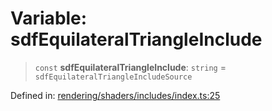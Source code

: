 # Variable: sdfEquilateralTriangleInclude

> `const` **sdfEquilateralTriangleInclude**: `string` = `sdfEquilateralTriangleIncludeSource`

Defined in: [rendering/shaders/includes/index.ts:25](https://github.com/Forge-Game-Engine/Forge/blob/7b95769650b59c5ba12aa490e41717344ca6bf1e/src/rendering/shaders/includes/index.ts#L25)
